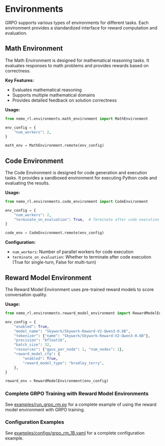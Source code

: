 # Environments

GRPO supports various types of environments for different tasks. Each environment provides a standardized interface for reward computation and evaluation.

## Math Environment

The Math Environment is designed for mathematical reasoning tasks. It evaluates responses to math problems and provides rewards based on correctness.

**Key Features:**
- Evaluates mathematical reasoning
- Supports multiple mathematical domains
- Provides detailed feedback on solution correctness

**Usage:**
```python
from nemo_rl.environments.math_environment import MathEnvironment

env_config = {
    "num_workers": 2,
}

math_env = MathEnvironment.remote(env_config)
```

## Code Environment

The Code Environment is designed for code generation and execution tasks. It provides a sandboxed environment for executing Python code and evaluating the results.

**Usage:**
```python
from nemo_rl.environments.code_environment import CodeEnvironment

env_config = {
    "num_workers": 2,
    "terminate_on_evaluation": True,  # Terminate after code execution
}

code_env = CodeEnvironment.remote(env_config)
```

**Configuration:**
- `num_workers`: Number of parallel workers for code execution
- `terminate_on_evaluation`: Whether to terminate after code execution (True for single-turn, False for multi-turn)

## Reward Model Environment

The Reward Model Environment uses pre-trained reward models to score conversation quality. 

**Usage:**
```python
from nemo_rl.environments.reward_model_environment import RewardModelEnvironment

env_config = {
    "enabled": True,
    "model_name": "Skywork/Skywork-Reward-V2-Qwen3-0.6B",
    "tokenizer": {"name": "Skywork/Skywork-Reward-V2-Qwen3-0.6B"},
    "precision": "bfloat16",
    "batch_size": 32,
    "resources": {"gpus_per_node": 1, "num_nodes": 1},
    "reward_model_cfg": {
        "enabled": True,
        "reward_model_type": "bradley_terry",
    },
}

reward_env = RewardModelEnvironment(env_config)
```
### Complete GRPO Training with Reward Model Environments

See [examples/run_grpo_rm.py](../../examples/run_grpo_rm.py) for a complete example of using the reward model environment with GRPO training.

### Configuration Examples

See [examples/configs/grpo_rm_1B.yaml](../../examples/configs/grpo_rm_1B.yaml) for a complete configuration example.